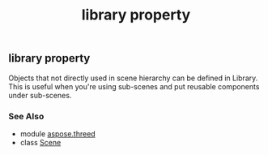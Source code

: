﻿---
title: library property
second_title: Aspose.3D for Python via .NET API References
description: 
type: docs
weight: 170
url: /python-net/aspose.threed/scene/library/
is_root: false
---

## library property


Objects that not directly used in scene hierarchy can be defined in Library.
This is useful when you're using sub-scenes and put reusable components under sub-scenes.

### See Also
* module [aspose.threed](../../)
* class [Scene](/3d/python-net/aspose.threed/scene)
